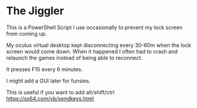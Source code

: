 # The Jiggler
This is a PowerShell Script I use occasionally to prevent my lock screen from coming up. 

My oculus virtual desktop kept disconnecting every 30-60m when the lock screen would come down. 
When it happened I often had to crash and relaunch the games instead of being able to reconnect. 

It presses F15 every 6 minutes. 

I might add a GUI later for funsies. 

This is useful if you want to add alt/shift/ctrl 
https://ss64.com/vb/sendkeys.html
